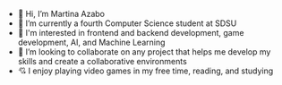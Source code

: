   - 👋 Hi, I’m Martina Azabo
  - 🏫 I’m currently a fourth Computer Science student at SDSU
  - 🌱 I'm interested in frontend and backend development, game development, AI, and Machine Learning
  - 🔭 I’m looking to collaborate on any project that helps me develop my skills and create a collaborative environments
  - 💘 I enjoy playing video games in my free time, reading, and studying

<!--
**martinazab/martinazab** is a ✨ _special_ ✨ repository because its `README.md` (this file) appears on your GitHub profile.

Here are some ideas to get you started:

- 🔭 I’m currently working on ...
- 🌱 I’m currently learning ...
- 👯 I’m looking to collaborate on ...
- 🤔 I’m looking for help with ...
- 💬 Ask me about ...
- 📫 How to reach me: ...
- 😄 Pronouns: ...
- ⚡ Fun fact: ...
-->
